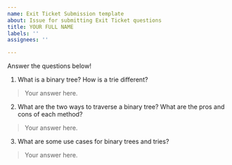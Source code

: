 ```yaml
---
name: Exit Ticket Submission template
about: Issue for submitting Exit Ticket questions
title: YOUR FULL NAME
labels: ''
assignees: ''

---
```


Answer the questions below! 

1. What is a binary tree? How is a trie different? 
> Your answer here. 

2. What are the two ways to traverse a binary tree? What are the pros and cons of each method? 
> Your answer here. 

3. What are some use cases for binary trees and tries? 
> Your answer here.
